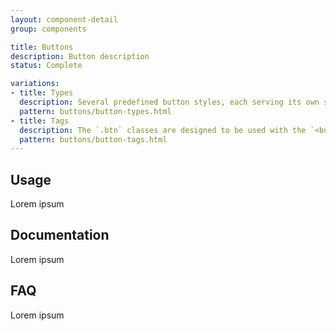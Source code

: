 ```yaml
---
layout: component-detail
group: components

title: Buttons
description: Button description
status: Complete

variations:
- title: Types
  description: Several predefined button styles, each serving its own semantic purpose, with a few extras thrown in for more control.
  pattern: buttons/button-types.html
- title: Tags
  description: The `.btn` classes are designed to be used with the `<button>` element. However, you can also use these classes on `<a>` or `<input>` elements (though some browsers may apply a slightly different rendering).
  pattern: buttons/button-tags.html
---
```


## Usage

Lorem ipsum

## Documentation

Lorem ipsum

## FAQ

Lorem ipsum